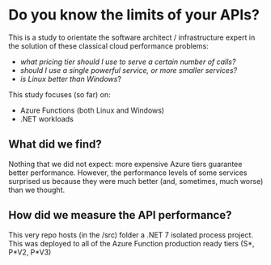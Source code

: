 # Do you know the limits of your APIs?
This is a study to orientate the software architect / infrastructure expert in the solution of these classical cloud performance problems: 
- _what pricing tier should I use to serve a certain number of calls?_
- _should I use a single powerful service, or more smaller services?_
- _is Linux better than Windows_?

This study focuses (so far) on:
- Azure Functions (both Linux and Windows)
- .NET workloads

## What did we find?
Nothing that we did not expect: more expensive Azure tiers guarantee better performance. However, the performance levels of some services surprised us because they were much better (and, sometimes, much worse) than we thought.

## How did we measure the API performance?
This very repo hosts (in the /src) folder a .NET 7 isolated process project. This was deployed to all of the Azure Function production ready tiers (S\*, P\*V2, P\*V3)

